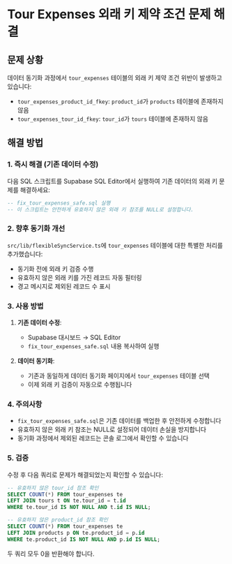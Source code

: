 # Tour Expenses 외래 키 제약 조건 문제 해결

## 문제 상황
데이터 동기화 과정에서 `tour_expenses` 테이블의 외래 키 제약 조건 위반이 발생하고 있습니다:

- `tour_expenses_product_id_fkey`: `product_id`가 `products` 테이블에 존재하지 않음
- `tour_expenses_tour_id_fkey`: `tour_id`가 `tours` 테이블에 존재하지 않음

## 해결 방법

### 1. 즉시 해결 (기존 데이터 수정)

다음 SQL 스크립트를 Supabase SQL Editor에서 실행하여 기존 데이터의 외래 키 문제를 해결하세요:

```sql
-- fix_tour_expenses_safe.sql 실행
-- 이 스크립트는 안전하게 유효하지 않은 외래 키 참조를 NULL로 설정합니다.
```

### 2. 향후 동기화 개선

`src/lib/flexibleSyncService.ts`에 `tour_expenses` 테이블에 대한 특별한 처리를 추가했습니다:

- 동기화 전에 외래 키 검증 수행
- 유효하지 않은 외래 키를 가진 레코드 자동 필터링
- 경고 메시지로 제외된 레코드 수 표시

### 3. 사용 방법

1. **기존 데이터 수정**:
   - Supabase 대시보드 → SQL Editor
   - `fix_tour_expenses_safe.sql` 내용 복사하여 실행

2. **데이터 동기화**:
   - 기존과 동일하게 데이터 동기화 페이지에서 `tour_expenses` 테이블 선택
   - 이제 외래 키 검증이 자동으로 수행됩니다

### 4. 주의사항

- `fix_tour_expenses_safe.sql`은 기존 데이터를 백업한 후 안전하게 수정합니다
- 유효하지 않은 외래 키 참조는 NULL로 설정되어 데이터 손실을 방지합니다
- 동기화 과정에서 제외된 레코드는 콘솔 로그에서 확인할 수 있습니다

### 5. 검증

수정 후 다음 쿼리로 문제가 해결되었는지 확인할 수 있습니다:

```sql
-- 유효하지 않은 tour_id 참조 확인
SELECT COUNT(*) FROM tour_expenses te
LEFT JOIN tours t ON te.tour_id = t.id
WHERE te.tour_id IS NOT NULL AND t.id IS NULL;

-- 유효하지 않은 product_id 참조 확인  
SELECT COUNT(*) FROM tour_expenses te
LEFT JOIN products p ON te.product_id = p.id
WHERE te.product_id IS NOT NULL AND p.id IS NULL;
```

두 쿼리 모두 0을 반환해야 합니다.
